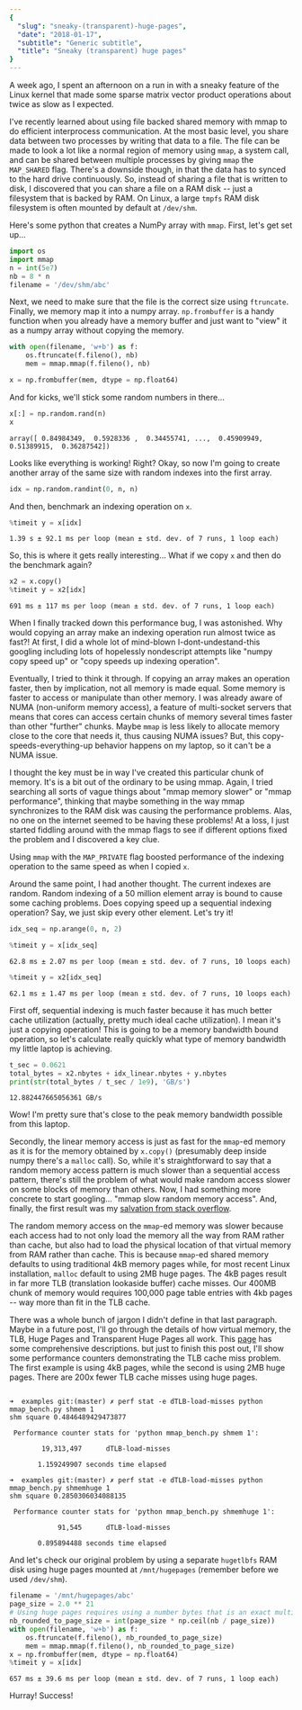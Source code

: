 ```yaml
---
{
  "slug": "sneaky-(transparent)-huge-pages",
  "date": "2018-01-17",
  "subtitle": "Generic subtitle",
  "title": "Sneaky (transparent) huge pages"
}
---
```

<!--more-->

A week ago, I spent an afternoon on a run in with a sneaky feature of the Linux kernel that made some sparse matrix vector product operations about twice as slow as I expected. 

I've recently learned about using file backed shared memory with mmap to do efficient interprocess communication. At the most basic level, you share data between two processes by writing that data to a file. The file can be made to look a lot like a normal region of memory using `mmap`, a system call, and can be shared between multiple processes by giving `mmap` the `MAP_SHARED` flag. There's a downside though, in that the data has to synced to the hard drive continuously. So, instead of sharing a file that is written to disk, I discovered that you can share a file on a RAM disk -- just a filesystem that is backed by RAM. On Linux, a large `tmpfs` RAM disk filesystem is often mounted by default at `/dev/shm`. 

Here's some python that creates a NumPy array with `mmap`. First, let's get set up...


```python
import os
import mmap
n = int(5e7)
nb = 8 * n
filename = '/dev/shm/abc'
```

Next, we need to make sure that the file is the correct size using `ftruncate`. Finally, we memory map it into a numpy array. `np.frombuffer` is a handy function when you already have a memory buffer and just want to "view" it as a numpy array without copying the memory.


```python
with open(filename, 'w+b') as f:
    os.ftruncate(f.fileno(), nb)
    mem = mmap.mmap(f.fileno(), nb)

x = np.frombuffer(mem, dtype = np.float64)
```

And for kicks, we'll stick some random numbers in there...


```python
x[:] = np.random.rand(n)
x
```

    array([ 0.84984349,  0.5928336 ,  0.34455741, ...,  0.45909949,  0.51389915,  0.36287542])



Looks like everything is working! Right? Okay, so now I'm going to create another array of the same size with random indexes into the first array.


```python
idx = np.random.randint(0, n, n)
```

And then, benchmark an indexing operation on `x`.


```python
%timeit y = x[idx]
```

    1.39 s ± 92.1 ms per loop (mean ± std. dev. of 7 runs, 1 loop each)


So, this is where it gets really interesting... What if we copy `x` and then do the benchmark again?


```python
x2 = x.copy()
%timeit y = x2[idx]
```

    691 ms ± 117 ms per loop (mean ± std. dev. of 7 runs, 1 loop each)


When I finally tracked down this performance bug, I was astonished. Why would copying an array make an indexing operation run almost twice as fast?! At first, I did a whole lot of mind-blown I-dont-undestand-this googling including lots of hopelessly nondescript attempts like "numpy copy speed up" or "copy speeds up indexing operation". 

Eventually, I tried to think it through. If copying an array makes an operation faster, then by implication, not all memory is made equal. Some memory is faster to access or manipulate than other memory. I was already aware of NUMA (non-uniform memory access), a feature of multi-socket servers that means that cores can access certain chunks of memory several times faster than other "further" chunks. Maybe `mmap` is less likely to allocate memory close to the core that needs it, thus causing NUMA issues? But, this copy-speeds-everything-up behavior happens on my laptop, so it can't be a NUMA issue. 

I thought the key must be in way I've created this particular chunk of memory. It's is a bit out of the ordinary to be using mmap. Again, I tried searching all sorts of vague things about "mmap memory slower" or "mmap performance", thinking that maybe something in the way mmap synchronizes to the RAM disk was causing the performance problems. Alas, no one on the internet seemed to be having these problems! At a loss, I just started fiddling around with the mmap flags to see if different options fixed the problem and I discovered a key clue.

Using `mmap` with the `MAP_PRIVATE` flag boosted performance of the indexing operation to the same speed as when I copied `x`. 

Around the same point, I had another thought. The current indexes are random. Random indexing of a 50 million element array is bound to cause some caching problems. Does copying speed up a sequential indexing operation? Say, we just skip every other element. Let's try it!


```python
idx_seq = np.arange(0, n, 2)
```

```python
%timeit y = x[idx_seq]
```

    62.8 ms ± 2.07 ms per loop (mean ± std. dev. of 7 runs, 10 loops each)



```python
%timeit y = x2[idx_seq]
```

    62.1 ms ± 1.47 ms per loop (mean ± std. dev. of 7 runs, 10 loops each)


First off, sequential indexing is much faster because it has much better cache utilization (actually, pretty much ideal cache utilization). I mean it's just a copying operation! This is going to be a memory bandwidth bound operation, so let's calculate really quickly what type of memory bandwidth my little laptop is achieving.


```python
t_sec = 0.0621
total_bytes = x2.nbytes + idx_linear.nbytes + y.nbytes
print(str(total_bytes / t_sec / 1e9), 'GB/s')
```

    12.882447665056361 GB/s


Wow! I'm pretty sure that's close to the peak memory bandwidth possible from this laptop.

Secondly, the linear memory access is just as fast for the `mmap`-ed memory as it is for the memory obtained by `x.copy()` (presumably deep inside numpy there's a `malloc` call). So, while it's straightforward to say that a random memory access pattern is much slower than a sequential access pattern, there's still the problem of what would make random access slower on some blocks of memory than others. Now, I had something more concrete to start googling... "mmap slow random memory access". And, finally, the first result was my [salvation from stack overflow](https://stackoverflow.com/questions/44001260/random-mmaped-memory-access-up-to-16-slower-than-heap-data-access/44152743).

The random memory access on the `mmap`-ed memory was slower because each access had to not only load the memory all the way from RAM rather than cache, but also had to load the physical location of that virtual memory from RAM rather than cache. This is because `mmap`-ed shared memory defaults to using traditional 4kB memory pages while, for most recent Linux installation, `malloc` default to using 2MB huge pages. The 4kB pages result in far more TLB (translation lookaside buffer) cache misses. Our 400MB chunk of memory would requires 100,000 page table entries with 4kb pages -- way more than fit in the TLB cache.  

There was a whole bunch of jargon I didn't define in that last paragraph. Maybe in a future post, I'll go through the details of how virtual memory, the TLB, Huge Pages and Transparent Huge Pages all work. This [page](https://dzone.com/articles/memory-access-patterns-are) has some comprehensive descriptions. but just to finish this post out, I'll show some performance counters demonstrating the TLB cache miss problem. The first example is using 4kB pages, while the second is using 2MB huge pages. There are 200x fewer TLB cache misses using huge pages.

```

➜  examples git:(master) ✗ perf stat -e dTLB-load-misses python mmap_bench.py shmem 1
shm square 0.4846489429473877

 Performance counter stats for 'python mmap_bench.py shmem 1':

        19,313,497      dTLB-load-misses                                            

       1.159249907 seconds time elapsed

➜  examples git:(master) ✗ perf stat -e dTLB-load-misses python mmap_bench.py shmemhuge 1
shm square 0.2850306034088135

 Performance counter stats for 'python mmap_bench.py shmemhuge 1':

            91,545      dTLB-load-misses                                            

       0.895894488 seconds time elapsed
```

And let's check our original problem by using a separate `hugetlbfs` RAM disk using huge pages mounted at `/mnt/hugepages` (remember before we used `/dev/shm`).


```python
filename = '/mnt/hugepages/abc'
page_size = 2.0 ** 21
# Using huge pages requires using a number bytes that is an exact multiply of the page size
nb_rounded_to_page_size = int(page_size * np.ceil(nb / page_size))
with open(filename, 'w+b') as f:
    os.ftruncate(f.fileno(), nb_rounded_to_page_size)
    mem = mmap.mmap(f.fileno(), nb_rounded_to_page_size)
x = np.frombuffer(mem, dtype = np.float64)
%timeit y = x[idx]
```

    657 ms ± 39.6 ms per loop (mean ± std. dev. of 7 runs, 1 loop each)


Hurray! Success!


